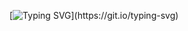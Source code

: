 [![Typing SVG](https://readme-typing-svg.demolab.com?font=Press+Start+2P&pause=1000&color=9D41F7&background=FFFFD800&center=true&vCenter=true&random=true&width=435&lines=Hi+!+I'm+Sol+bi+!)](https://git.io/typing-svg)
